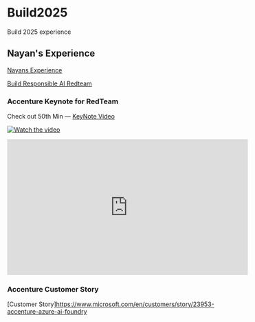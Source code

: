# Build2025

Build 2025 experience

## Nayan's Experience

[Nayans Experience](https://medium.com/@nayan.j.paul/my-experience-at-microsoft-build-2025-a-story-of-collaboration-innovation-and-inspiration-fa8ad5813d0a)

[Build Responsible AI Redteam](https://medium.com/@nayan.j.paul/building-confidence-in-genai-reflections-learnings-from-microsoft-build-around-ai-red-teaming-fa3e46e6ded2)

### Accenture Keynote for RedTeam

Check out 50th Min — [KeyNote Video](https://youtu.be/5sM3JguEMzQ)

[![Watch the video](https://img.youtube.com/vi/5sM3JguEMzQ/0.jpg)](https://youtu.be/5sM3JguEMzQ)

<iframe width="560" height="315" src="https://www.youtube.com/embed/5sM3JguEMzQ" 
frameborder="0" allow="accelerometer; autoplay; encrypted-media; gyroscope; picture-in-picture" 
allowfullscreen></iframe>


### Accenture Customer Story

[Customer Story]https://www.microsoft.com/en/customers/story/23953-accenture-azure-ai-foundry
